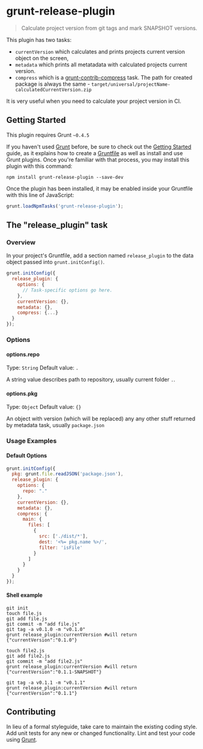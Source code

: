 # grunt-release-plugin

> Calculate project version from git tags and mark SNAPSHOT versions.

This plugin has two tasks: 
* `currentVersion` which calculates and prints projects current version object on the screen,
* `metadata` which prints all metatadata with calculated projects current version.
* `compress` which is a [grunt-contrib-compress](https://github.com/gruntjs/grunt-contrib-compress) task. The path for created package is always the same - `target/universal/projectName-calculatedCurrentVersion.zip`

It is very useful when you need to calculate your project version in CI.

## Getting Started
This plugin requires Grunt `~0.4.5`

If you haven't used [Grunt](http://gruntjs.com/) before, be sure to check out the [Getting Started](http://gruntjs.com/getting-started) guide, as it explains how to create a [Gruntfile](http://gruntjs.com/sample-gruntfile) as well as install and use Grunt plugins. Once you're familiar with that process, you may install this plugin with this command:

```shell
npm install grunt-release-plugin --save-dev
```

Once the plugin has been installed, it may be enabled inside your Gruntfile with this line of JavaScript:

```js
grunt.loadNpmTasks('grunt-release-plugin');
```

## The "release_plugin" task

### Overview
In your project's Gruntfile, add a section named `release_plugin` to the data object passed into `grunt.initConfig()`.

```js
grunt.initConfig({
  release_plugin: {
    options: {
      // Task-specific options go here.
    },
    currentVersion: {},
    metadata: {},
    compress: {...}
  }
});
```

### Options

#### options.repo
Type: `String`
Default value: `.`

A string value describes path to repository, usually current folder `.`.

#### options.pkg
Type: `Object`
Default value: `{}`

An object with version (which will be replaced) any any other stuff returned by metadata task, usually `package.json`

### Usage Examples

#### Default Options
```js
grunt.initConfig({
  pkg: grunt.file.readJSON('package.json'),
  release_plugin: {
    options: {
      repo: "."
    },
    currentVersion: {},
    metadata: {},
    compress: {
      main: {
        files: [
          {
            src: ['./dist/*'],
            dest: '<%= pkg.name %>/',
            filter: 'isFile'
          }
        ]
      }
    }
  }
});
```

#### Shell example

```shell
git init
touch file.js
git add file.js
git commit -m "add file.js"
git tag -a v0.1.0 -m "v0.1.0"
grunt release_plugin:currentVersion #will return {"currentVersion":"0.1.0"}

touch file2.js
git add file2.js
git commit -m "add file2.js"
grunt release_plugin:currentVersion #will return {"currentVersion":"0.1.1-SNAPSHOT"}

git tag -a v0.1.1 -m "v0.1.1"
grunt release_plugin:currentVersion #will return {"currentVersion":"0.1.1"}
```

## Contributing
In lieu of a formal styleguide, take care to maintain the existing coding style. Add unit tests for any new or changed functionality. Lint and test your code using [Grunt](http://gruntjs.com/).
